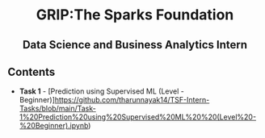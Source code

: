 <h1 align="center"> 
GRIP:The Sparks Foundation
</h1>
<h2 align="center">
Data Science and Business Analytics Intern
 </h2>

## Contents
- <b>Task 1</b> - [Prediction using Supervised ML (Level - Beginner)]https://github.com/tharunnayak14/TSF-Intern-Tasks/blob/main/Task-1%20Prediction%20using%20Supervised%20ML%20%20(Level%20-%20Beginner).ipynb)

